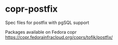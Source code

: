 # copr-postfix
Spec files for postfix with pgSQL support

Packages available on Fedora copr https://copr.fedorainfracloud.org/coprs/tofik/postfix/
